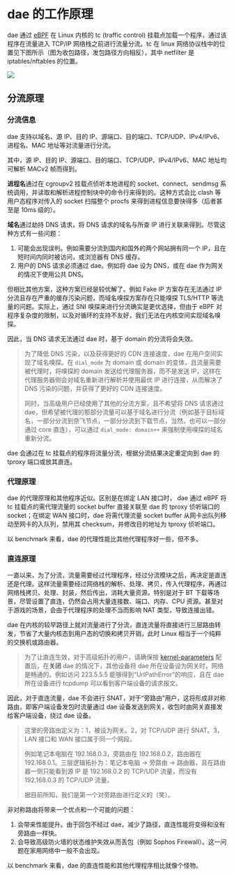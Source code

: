 # dae 的工作原理

dae 通过 [eBPF](https://en.wikipedia.org/wiki/EBPF) 在 Linux 内核的 tc (traffic control) 挂载点加载一个程序，通过该程序在流量进入 TCP/IP 网络栈之前进行流量分流。tc 在 linux 网络协议栈中的位置见下图所示（图为收包路径，发包路径方向相反），其中 netfilter 是 iptables/nftables 的位置。

![](netstack-path.webp)

## 分流原理

### 分流信息

dae 支持以域名、源 IP、目的 IP、源端口、目的端口、TCP/UDP、IPv4/IPv6、进程名、MAC 地址等对流量进行分流。

其中，源 IP、目的 IP、源端口、目的端口、TCP/UDP、IPv4/IPv6、MAC 地址均可解析 MACv2 帧而得到。

**进程名**通过在 cgroupv2 挂载点侦听本地进程的 socket、connect、sendmsg 系统调用，并读取和解析进程控制块中的命令行来得到的。这种方式会比 clash 等用户态程序对传入的 socket 扫描整个 procfs 来得到进程信息要快得多（后者甚至是 10ms 级的）。

**域名**通过劫持 DNS 请求，将 DNS 请求的域名与所查 IP 进行关联来得到。尽管这种方式有一些问题：

1. 可能会出现误判。例如需要分流到国内和国外的两个网站拥有同一个 IP，且在短时间内同时被访问，或浏览器有 DNS 缓存。
2. 用户的 DNS 请求必须通过 dae。例如将 dae 设为 DNS，或在 dae 作为网关的情况下使用公共 DNS。

但相比其他方案，这种方案已经是较优解了。例如 Fake IP 方案存在无法通过 IP 分流且存在严重的缓存污染问题，而域名嗅探方案存在只能嗅探 TLS/HTTP 等流量的问题。实际上，通过 SNI 嗅探来进行分流确实是更优选择，但由于 eBPF 对程序复杂度的限制，以及对循环的支持不友好，我们无法在内核空间实现域名嗅探。

因此，当 DNS 请求无法通过 dae 时，基于 domain 的分流将会失效。

> 为了降低 DNS 污染，以及获得更好的 CDN 连接速度，dae 在用户空间实现了域名嗅探。在 `dial_mode` 为 domain 或 domain 的变体，且流量需要被代理时，将嗅探的 domain 发送给代理服务器，而不是发送 IP，这样在代理服务器侧会对域名重新进行解析并使用最优 IP 进行连接，从而解决了 DNS 污染的问题，并获得了更好的 CDN 连接速度。
>
> 同时，当高级用户已经使用了其他的分流方案，且不希望将 DNS 请求通过 dae，但希望被代理的那部分流量可以基于域名进行分流（例如基于目标域名，一部分分流到奈飞节点，一部分分流到下载节点，当然，也可以一部分通过 core 直连），可以通过 `dial_mode: domain++` 来强制使用嗅探的域名重新分流。

dae 会通过在 tc 挂载点的程序将流量分流，根据分流结果决定重定向到 dae 的 tproxy 端口或放其直连。

### 代理原理

dae 的代理原理和其他程序近似。区别是在绑定 LAN 接口时， dae 通过 eBPF 将 tc 挂载点的需代理流量的 socket buffer 直接关联至 dae 的 tproxy 侦听端口的 socket；在绑定 WAN 接口时，dae 将需代理流量 socket buffer 从网卡出队列移动至网卡的入队列，禁用其 checksum，并修改目的地址为 tproxy 侦听端口。

以 benchmark 来看，dae 的代理性能比其他代理程序好一些，但不多。

### 直连原理

一直以来，为了分流，流量需要经过代理程序，经过分流模块之后，再决定是直连还是代理。这样流量需要经过网络栈的解析、处理、拷贝，传入代理程序，再通过网络栈拷贝、处理、封装，然后传出，消耗大量资源。特别是对于 BT 下载等场景，尽管设置了直连，仍然会占用大量连接数、端口、内存、CPU 资源。甚至对于游戏的场景，会由于代理程序的处理不当而影响 NAT 类型，导致连接出错。

dae 在内核的较早路径上就对流量进行了分流，直连流量将直接进行三层路由转发，节省了大量内核态到用户态的切换和拷贝开销，此时 Linux 相当于一个纯粹的交换机或路由器。

> 为了让直连生效，对于高级拓扑的用户，请确保按 [kernel-parameters](getting-started/kernel-parameters.md) 配置后，在**关闭** dae 的情况下，其他设备将 dae 所在设备设为网关时，网络是畅通的。例如访问 223.5.5.5 能够得到“UrlPathError”的响应，且在 dae 所在设备进行 tcpdump 可以看到客户端设备的请求报文。

因此，对于直连流量，dae 不会进行 SNAT，对于“旁路由”用户，这将形成非对称路由，即客户端设备发包时流量通过 dae 设备发送到网关，收包时由网关直接发给客户端设备，绕过 dae 设备。

> 这里的旁路由定义为：1，被设为网关。2，对 TCP/UDP 进行 SNAT。3，LAN 接口和 WAN 接口属于同一个网段。
>
> 例如笔记本电脑在 192.168.0.3，旁路由在 192.168.0.2，路由器在 192.168.0.1。三层逻辑拓扑为：笔记本电脑 -> 旁路由 -> 路由器，且在路由器一侧只能看到源 IP 是 192.168.0.2 的 TCP/UDP 流量，而没有 192.168.0.3 的 TCP/UDP 流量。
>
> 据目前所知，我们是第一个对旁路由进行定义的（笑）。

非对称路由将带来一个优点和一个可能的问题：

1. 会带来性能提升。由于回包不经过 dae，减少了路径，直连性能将变得和没有旁路由一样快。
2. 会导致高级防火墙的状态维护失效从而丢包（例如 Sophos Firewall）。这一问题在家用网络中一般不会出现。

以 benchmark 来看，dae 的直连性能和其他代理程序相比就像个怪物。
